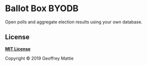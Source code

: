 # **Ballot Box BYODB**

Open polls and aggregate election results using your own database.

## **License**

[**MIT License**](./resources/build/license)

Copyright © 2019 Geoffrey Mattie